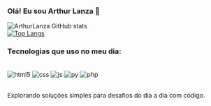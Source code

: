 ### Olá! Eu sou Arthur Lanza 👋

![ArthurLanza GitHub stats](https://github-readme-stats.vercel.app/api?username=ArthurLanza&show_icons=true&theme=dark)<br>
[![Top Langs](https://github-readme-stats.vercel.app/api/top-langs/?username=ArthurLanza&layout=donut)](https://github.com/ArthurLanza/github-readme-stats)

### Tecnologias que uso no meu dia:

<div style= "display:inline_block"> <br/>
    <img align="center" alt= "html5" src="https://img.shields.io/badge/HTML5-E34F26?style=for-the-badge&logo=html5&logoColor=white" />
    <img align="center" alt= "css" src="https://img.shields.io/badge/CSS-1572B6?style=for-the-badge&logo=css3&logoColor=white"/>
   <img align="center" alt= "js" src="https://img.shields.io/badge/JavaScript-323330?style=for-the-badge&logo=javascript&logoColor=F7DF1E" />
    <img align="center" alt= "py" src="https://img.shields.io/badge/Python-3776AB?style=for-the-badge&logo=python&logoColor=white" />
    <img align="center" alt= "php" src="https://img.shields.io/badge/PHP-777BB4?style=for-the-badge&logo=php&logoColor=white" />
</div> <br>


Explorando soluções simples para desafios do dia a dia com código.
